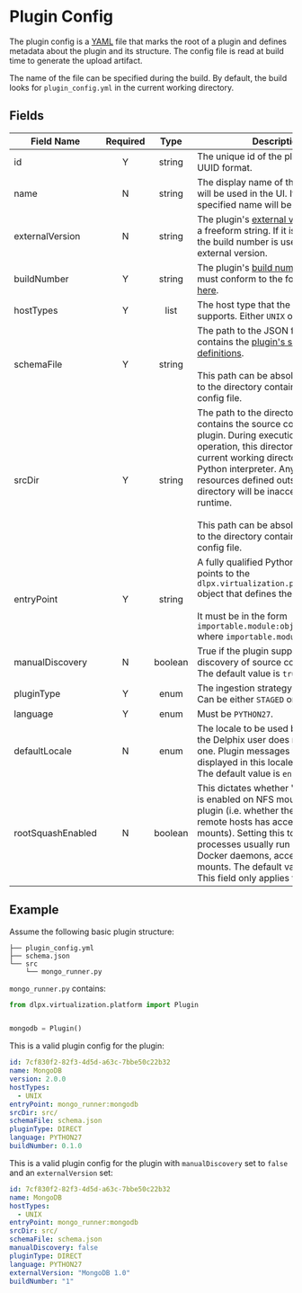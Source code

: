 # Plugin Config
The plugin config is a [YAML](https://yaml.org/) file that marks the root of a plugin and defines metadata about the plugin and its structure. The config file is read at build time to generate the upload artifact.

The name of the file can be specified during the build. By default, the build looks for `plugin_config.yml` in the current working directory.

## Fields

|Field Name|Required|Type|Description|
|----------|:------:|:--:|-----------|
|id|Y|string|The unique id of the plugin in a valid UUID format.|
|name|N|string|The display name of the plugin. This will be used in the UI. If it is not specified name will be equal to id.|
|externalVersion|N|string|The plugin's [external version](/Versioning_And_Upgrade/Versioning.md#external-version). This is a freeform string. If it is not supplied, the build number is used as an external version.
|buildNumber|Y|string|The plugin's [build number](/Versioning_And_Upgrade/Versioning.md#build-number). This string must conform to the format described [here](/Versioning_And_Upgrade/Versioning.md#build-number-format-rules).
|hostTypes|Y|list|The host type that the plugin supports. Either `UNIX` or `WINDOWS`.|
|schemaFile|Y|string|The path to the JSON file that contains the [plugin's schema definitions](Schemas.md).<br><br>This path can be absolute or relative to the directory containing the plugin config file.|
|srcDir|Y|string|The path to the directory that contains the source code for the plugin. During execution of a plugin operation, this directory will be the current working directory of the Python interpreter. Any modules or resources defined outside of this directory will be inaccessible at runtime.<br><br>This path can be absolute or relative to the directory containing the plugin config file.|
|entryPoint|Y|string|A fully qualified Python symbol that points to the `dlpx.virtualization.platform.Plugin` object that defines the plugin.<br><br>It must be in the form `importable.module:object_name` where `importable.module` is in `srcDir`.|
|manualDiscovery|N|boolean|True if the plugin supports manual discovery of source config objects. The default value is `true`.|
|pluginType|Y|enum|The ingestion strategy of the plugin. Can be either `STAGED` or `DIRECT`.|
|language|Y|enum|Must be `PYTHON27`.|
|defaultLocale|N|enum|The locale to be used by the plugin if the Delphix user does not specify one. Plugin messages will be displayed in this locale by default. The default value is `en-us`.|
|rootSquashEnabled|N|boolean|This dictates whether "root squash" is enabled on NFS mounts for the plugin (i.e. whether the `root` user on remote hosts has access to the NFS mounts). Setting this to `false` allows processes usually run as `root`, like Docker daemons, access to the NFS mounts. The default value is `true`. This field only applies to Unix hosts.|

## Example
Assume the following basic plugin structure:

```
├── plugin_config.yml
├── schema.json
└── src
    └── mongo_runner.py
```

`mongo_runner.py` contains:

```python
from dlpx.virtualization.platform import Plugin


mongodb = Plugin()
```

This is a valid plugin config for the plugin:

```yaml
id: 7cf830f2-82f3-4d5d-a63c-7bbe50c22b32
name: MongoDB
version: 2.0.0
hostTypes:
  - UNIX
entryPoint: mongo_runner:mongodb
srcDir: src/
schemaFile: schema.json
pluginType: DIRECT
language: PYTHON27
buildNumber: 0.1.0
```
This is a valid plugin config for the plugin with `manualDiscovery` set to `false` and an `externalVersion` set:

```yaml
id: 7cf830f2-82f3-4d5d-a63c-7bbe50c22b32
name: MongoDB
hostTypes:
  - UNIX
entryPoint: mongo_runner:mongodb
srcDir: src/
schemaFile: schema.json
manualDiscovery: false
pluginType: DIRECT
language: PYTHON27
externalVersion: "MongoDB 1.0"
buildNumber: "1"
```
